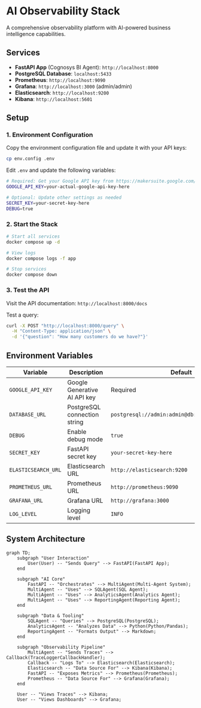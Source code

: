 # AI Observability Stack

A comprehensive observability platform with AI-powered business intelligence capabilities.

## Services

- **FastAPI App** (Cognosys BI Agent): `http://localhost:8000`
- **PostgreSQL Database**: `localhost:5433`
- **Prometheus**: `http://localhost:9090`
- **Grafana**: `http://localhost:3000` (admin/admin)
- **Elasticsearch**: `http://localhost:9200`
- **Kibana**: `http://localhost:5601`

## Setup

### 1. Environment Configuration

Copy the environment configuration file and update it with your API keys:

```bash
cp env.config .env
```

Edit `.env` and update the following variables:

```bash
# Required: Get your Google API key from https://makersuite.google.com/app/apikey
GOOGLE_API_KEY=your-actual-google-api-key-here

# Optional: Update other settings as needed
SECRET_KEY=your-secret-key-here
DEBUG=true
```

### 2. Start the Stack

```bash
# Start all services
docker compose up -d

# View logs
docker compose logs -f app

# Stop services
docker compose down
```

### 3. Test the API

Visit the API documentation: `http://localhost:8000/docs`

Test a query:
```bash
curl -X POST "http://localhost:8000/query" \
  -H "Content-Type: application/json" \
  -d '{"question": "How many customers do we have?"}'
```

## Environment Variables

| Variable | Description | Default |
|----------|-------------|---------|
| `GOOGLE_API_KEY` | Google Generative AI API key | Required |
| `DATABASE_URL` | PostgreSQL connection string | `postgresql://admin:admin@db:5432/observability` |
| `DEBUG` | Enable debug mode | `true` |
| `SECRET_KEY` | FastAPI secret key | `your-secret-key-here` |
| `ELASTICSEARCH_URL` | Elasticsearch URL | `http://elasticsearch:9200` |
| `PROMETHEUS_URL` | Prometheus URL | `http://prometheus:9090` |
| `GRAFANA_URL` | Grafana URL | `http://grafana:3000` |
| `LOG_LEVEL` | Logging level | `INFO` |

## System Architecture

```mermaid
graph TD;
    subgraph "User Interaction"
        User(User) -- "Sends Query" --> FastAPI(FastAPI App);
    end

    subgraph "AI Core"
        FastAPI -- "Orchestrates" --> MultiAgent(Multi-Agent System);
        MultiAgent -- "Uses" --> SQLAgent(SQL Agent);
        MultiAgent -- "Uses" --> AnalyticsAgent(Analytics Agent);
        MultiAgent -- "Uses" --> ReportingAgent(Reporting Agent);
    end

    subgraph "Data & Tooling"
        SQLAgent -- "Queries" --> PostgreSQL(PostgreSQL);
        AnalyticsAgent -- "Analyzes Data" --> Python(Python/Pandas);
        ReportingAgent -- "Formats Output" --> Markdown;
    end

    subgraph "Observability Pipeline"
        MultiAgent -- "Sends Traces" --> Callback(TraceLoggerCallbackHandler);
        Callback -- "Logs To" --> Elasticsearch(Elasticsearch);
        Elasticsearch -- "Data Source For" --> Kibana(Kibana);
        FastAPI -- "Exposes Metrics" --> Prometheus(Prometheus);
        Prometheus -- "Data Source For" --> Grafana(Grafana);
    end

    User -- "Views Traces" --> Kibana;
    User -- "Views Dashboards" --> Grafana;
``` 